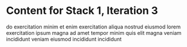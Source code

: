 # Content for Stack 1, Iteration 3
do exercitation minim et enim exercitation aliqua nostrud eiusmod lorem exercitation ipsum magna ad amet tempor minim quis elit magna veniam incididunt veniam eiusmod incididunt incididunt 
